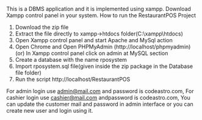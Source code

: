 This is a DBMS application and it is implemented using xampp. 
Download Xampp control panel in your system.
How to run the RestaurantPOS  Project
1. Download the zip file
2. Extract the file directly to xampp->htdocs folder(C:\xampp\htdocs)
3. Open Xampp control panel and start Apache and MySql action
4. Open Chrome and Open PHPMyAdmin (http://localhost/phpmyadmin)
(or) In Xampp control panel click on admin at MySQL section
5. Create a database with the name rposystem
6. Import rposystem.sql file(given inside the zip package in the Database file folder)
7. Run the script http://localhost/RestaurantPOS

For admin login use admin@mail.com and password is codeastro.com, For cashier login use cashier@mail.com andpassword is codeastro.com, You can update the customer mail and password in admin interface or you can create new user and login using it.



